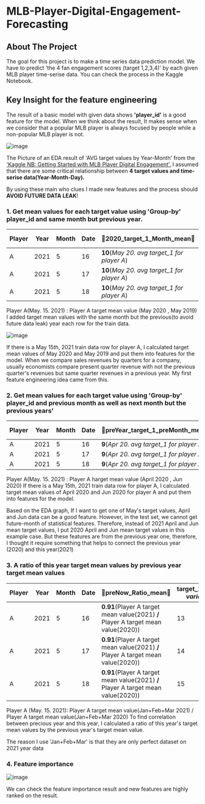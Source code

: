 # MLB-Player-Digital-Engagement-Forecasting

## About The Project

The goal for this project is to make a time series data prediction model.
We have to predict 'the 4 fan engagement scores (target 1,2,3,4)' by each given MLB player time-serise data.
You can check the process in the Kaggle Notebook.

## Key Insight for the feature engineering ##

 The result of a basic model with given data shows **'player_id'**  is a good feature for the model. When we think about the result, It makes sense when we consider that a popular MLB player is always focused by people while a non-popular MLB player is not. 

![image](https://user-images.githubusercontent.com/70621565/155508636-735da4dc-caa6-4612-902f-8842559eb816.png)

The Picture of an EDA result of 'AVG target values by Year-Month' from the ['Kaggle NB: Getting Started with MLB Player Digital Engagement'.](https://www.kaggle.com/ryanholbrook/getting-started-with-mlb-player-digital-engagement)
I assumed that there are some critical relationship between **4 target values and time-serise data(Year-Month-Day).**

By using these main who clues I made new features and the process should **AVOID FUTURE DATA LEAK**!


### 1. Get mean values for each target value using 'Group-by' player_id and same month but previous year.



|Player|Year|Month|Date|&#x1F537;2020_target_1_Month_mean&#x1F537;|&#x1F537;2019_target_1_Month_mean&#x1F537;|target_1(*target variable*)|
|---|---|---|---|---|---|---|
|A|2021|5|16|**10**(*May 20. avg target_1 for player A*)|**12**(*May 19. avg target_1 for player A*)|13|
|A|2021|5|17|**10**(*May 20. avg target_1 for player A*)|**12**(*May 19. avg target_1 for player A*)|14|
|A|2021|5|18|**10**(*May 20. avg target_1 for player A*)|**12**(*May 19. avg target_1 for player A*)|15|

Player A(May. 15. 2021) : Player A target mean value (May 2020 , May 2019)
I added target mean values with the same month but the previous(to avoid future data leak) year each row for the train data.

![image](https://user-images.githubusercontent.com/70621565/155508689-a8e42faa-6d79-46f6-b7a2-3ab6b4f75939.png)

If there is a May 15th, 2021 train data row for player A, I calculated target mean values of May 2020 and May 2019 and put them into features for the model.
When we compare sales revenues by quarters for a company, usually economists compare present quarter revenue with not the previous quarter's revenues but same quarter revenues in a previous year. My first feature engineering idea came from this.

### 2. Get mean values for each target value using 'Group-by' player_id and previous month as well as next month but the previous years'


|Player|Year|Month|Date|&#x1F537;preYear_target_1_preMonth_mean&#x1F537;|&#x1F537;preYear_target_1_nextMonth_mean&#x1F537;|target_1(*target variable*)|
|---|---|---|---|---|---|---|
|A|2021|5|16|**9**(*Apr 20. avg target_1 for player A*)|**16**(*Jun 20. avg target_1 for player A*)|13|
|A|2021|5|17|**9**(*Apr 20. avg target_1 for player A*)|**16**(*Jun 20. avg target_1 for player A*)|14|
|A|2021|5|18|**9**(*Apr 20. avg target_1 for player A*)|**16**(*Jun 20. avg target_1 for player A*)|15|

Player A(May. 15. 2021) : Player A harget mean value (April 2020 , Jun 2020)
If there is a May 15th, 2021 train data row for player A, I calculated target mean values of April 2020 and Jun 2020 for player A and put them into features for the model.

Based on the EDA graph, If I want to get one of May's target values, April and Jun data can be a good feature. However, in the test set, we cannot get future-month of statistical features. Therefore, instead of 2021 April and Jun mean target values, I put 2020 April and Jun mean target values in this example case. But these features are from the previous year one, therefore, I thought it require something that helps to connect the previous year (2020) and this year(2021)

### 3. A ratio of this year target mean values by previous year target mean values


|Player|Year|Month|Date|&#x1F537;preNow_Ratio_mean&#x1F537;|target_1(*target variable*)|
|---|---|---|---|---|---|
|A|2021|5|16|**0.91**(Player A target mean value(2021) **/** Player A target mean value(2020))|13|
|A|2021|5|17|**0.91**(Player A target mean value(2021) **/** Player A target mean value(2020))|14|
|A|2021|5|18|**0.91**(Player A target mean value(2021) **/** Player A target mean value(2020))|15|

Player A (May. 15. 2021): Player A target mean value(Jan+Feb+Mar 2021) / Player A target mean value(Jan+Feb+Mar 2020)
To find correlation between precious year and this year, I calculated a ratio of this year's target mean values by the previous year's target mean value.

The reason I use 'Jan+Feb+Mar' is that they are only perfect dataset on 2021 year data

### 4. Feature importance

![image](https://user-images.githubusercontent.com/70621565/155508898-180edacd-b7ca-4d12-adf7-2d8d82478c99.png)

We can check the feature importance result and new features are highly ranked on the result. 
